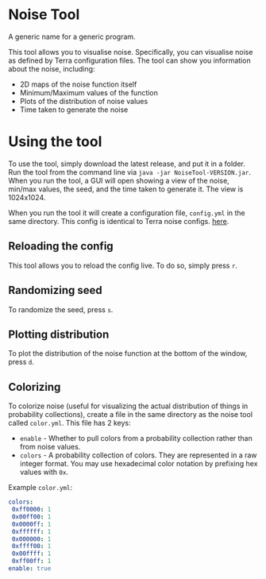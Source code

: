 # Noise Tool

A generic name for a generic program.

This tool allows you to visualise noise. Specifically, you can visualise noise as defined by Terra configuration files.
The tool can show you information about the noise, including:

* 2D maps of the noise function itself
* Minimum/Maximum values of the function
* Plots of the distribution of noise values
* Time taken to generate the noise

# Using the tool

To use the tool, simply download the latest release, and put it in a folder. Run the tool from the command line
via `java -jar NoiseTool-VERSION.jar`. When you run the tool, a GUI will open showing a view of the noise, min/max
values, the seed, and the time taken to generate it. The view is 1024x1024.

When you run the tool it will create a configuration file, `config.yml` in the same directory. This config is identical
to Terra noise configs.
[here](https://github.com/PolyhedralDev/Terra/wiki/Noise-Options).

## Reloading the config

This tool allows you to reload the config live. To do so, simply press `r`.

## Randomizing seed

To randomize the seed, press `s`.

## Plotting distribution

To plot the distribution of the noise function at the bottom of the window, press `d`.

## Colorizing

To colorize noise (useful for visualizing the actual distribution of things in probability collections), create a file
in the same directory as the noise tool called `color.yml`. This file has 2 keys:

* `enable` - Whether to pull colors from a probability collection rather than from noise values.
* `colors` - A probability collection of colors. They are represented in a raw integer format. You may use hexadecimal
  color notation by prefixing hex values with `0x`.

Example `color.yml`:

 ```yaml
colors:
  0xff0000: 1
  0x00ff00: 1
  0x0000ff: 1
  0xffffff: 1
  0x000000: 1
  0xffff00: 1
  0x00ffff: 1
  0xff00ff: 1
enable: true
```